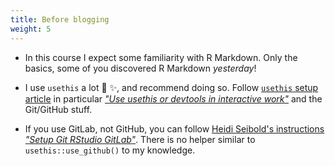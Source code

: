 ```yaml
---
title: Before blogging
weight: 5
---
```


* In this course I expect some familiarity with R Markdown. Only the basics, some of you discovered R Markdown _yesterday_!

* I use `usethis` a lot :robot: :sparkles:, and recommend doing so. Follow [`usethis` setup article](https://usethis.r-lib.org/articles/articles/usethis-setup.html) in particular [_"Use usethis or devtools in interactive work"_](https://usethis.r-lib.org/articles/articles/usethis-setup.html#use-usethis-or-devtools-in-interactive-work-1) and the Git/GitHub stuff.

* If you use GitLab, not GitHub, you can follow [Heidi Seibold's instructions _"Setup Git RStudio GitLab"_](https://gitlab.com/HeidiSeibold/setup-git-rstudio-gitlab). There is no helper similar to `usethis::use_github()` to my knowledge.